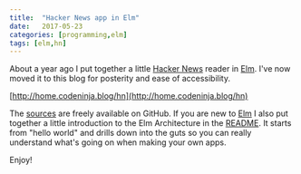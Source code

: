 ```yaml
---
title:  "Hacker News app in Elm"
date:   2017-05-23
categories: [programming,elm]
tags: [elm,hn]
---
```

About a year ago I put together a little [Hacker News][hn] reader in [Elm][elm]. I've now moved it to this blog for posterity and ease of accessibility.

[http://home.codeninja.blog/hn](http://home.codeninja.blog/hn)

The [sources][sources] are freely available on GitHub. If you are new to [Elm][elm] I also put together a little introduction to the Elm Architecture in the [README][readme]. It starts from "hello world" and drills down into the guts so you can really understand what's going on when making your own apps.

Enjoy!

[hn]:      http://news.ycombinator.com
[elm]:     http://elm-lang.org
[sources]: https://github.com/massung/elm-hn
[readme]:  https://github.com/massung/elm-hn#introduction-to-the-elm-architecture
